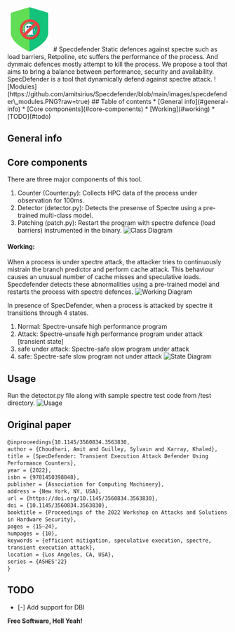 <img src="https://github.com/amit-choudhari/Specdefender/blob/main/images/icon.png" width=20% height=20%>
# Specdefender
Static defences against spectre such as load barriers, Retpoline, etc suffers the performance of the process. And dynmaic defences mostly attempt to kill the process. We propose a tool that aims to bring a balance between performance, security and availability. SpecDefender is a tool that dynamically defend against spectre attack.
![Modules](https://github.com/amitsirius/Specdefender/blob/main/images/specdefender\_modules.PNG?raw=true)
## Table of contents
* [General info](#general-info)
* [Core components](#core-components)
* [Working](#working)
* [TODO](#todo)

## General info



## Core components
There are three major components of this tool.
1. Counter (Counter.py): Collects HPC data of the process under observation for 100ms. 
2. Detector (detector.py): Detects the presense of Spectre using a pre-trained multi-class model.
3. Patching (patch.py): Restart the program with spectre defence (load barriers) instrumented in the binary.
![Class Diagram](https://github.com/amitsirius/Specdefender/blob/main/images/specdefender\_class\_diagram.png?raw=true)

#### Working:
When a process is under spectre attack, the attacker tries to continuously mistrain the branch predictor and perform cache attack. This behaviour causes an unusual number of cache misses and speculative loads. Specdefender detects these abnormalities using a pre-trained model and restarts the process with spectre defences.
![Working Diagram](https://github.com/amitsirius/Specdefender/blob/main/images/specdefender\_working.PNG?raw=true)

In presence of SpecDefender, when a process is attacked by spectre it transitions through 4 states. 
1. Normal: Spectre-unsafe high performance program
2. Attack: Spectre-unsafe high performance program under attack [transient state]
3. safe under attack: Spectre-safe slow program under attack
4. safe: Spectre-safe slow program not under attack
![State Diagram](https://github.com/amitsirius/Specdefender/blob/main/images/specdefender\_state.PNG?raw=true)
## Usage
Run the detector.py file along with sample spectre test code from /test directory.
![Usage](https://github.com/amitsirius/Specdefender/blob/main/images/specdefender\_usage.PNG?raw=true)
## Original paper

```
@inproceedings{10.1145/3560834.3563830,
author = {Choudhari, Amit and Guilley, Sylvain and Karray, Khaled},
title = {SpecDefender: Transient Execution Attack Defender Using Performance Counters},
year = {2022},
isbn = {9781450398848},
publisher = {Association for Computing Machinery},
address = {New York, NY, USA},
url = {https://doi.org/10.1145/3560834.3563830},
doi = {10.1145/3560834.3563830},
booktitle = {Proceedings of the 2022 Workshop on Attacks and Solutions in Hardware Security},
pages = {15–24},
numpages = {10},
keywords = {efficient mitigation, speculative execution, spectre, transient execution attack},
location = {Los Angeles, CA, USA},
series = {ASHES'22}
}
```

## TODO
- [-] Add support for DBI

**Free Software, Hell Yeah!**


